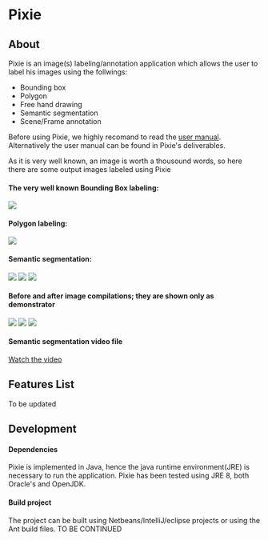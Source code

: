 # Pixie
## About
Pixie is an image(s) labeling/annotation application which allows the user to label his images using the follwings:
- Bounding box
- Polygon
- Free hand drawing
- Semantic segmentation
- Scene/Frame annotation

Before using Pixie, we highly recomand to read the [user manual](https://github.com/buni-rock/Pixie/wiki/User-Manual). Alternatively the user manual can be found in Pixie's deliverables.

As it is very well known, an image is worth a thousound words, so here there are some output images labeled using Pixie

#### The very well known Bounding Box labeling:
![](https://github.com/buni-rock/Pixie/blob/master/demo/BBox1.png)

#### Polygon labeling:
![](https://github.com/buni-rock/Pixie/blob/master/demo/Polygon.PNG)

#### Semantic segmentation:
![](https://github.com/buni-rock/Pixie/blob/master/demo/Pedestrians.png)
![](https://github.com/buni-rock/Pixie/blob/master/demo/Pedestrians3.jpg)
![](https://github.com/buni-rock/Pixie/blob/master/demo/Animals1.png)

#### Before and after image compilations; they are shown only as demonstrator
![](https://github.com/buni-rock/Pixie/blob/master/demo/BeforeAfter_Animals.jpg)
![](https://github.com/buni-rock/Pixie/blob/master/demo/BeforeAfter_Tesla_Cam.PNG)
![](https://github.com/buni-rock/Pixie/blob/master/demo/BeforeAfter_flowers.PNG)

#### Semantic segmentation video file
[Watch the video](https://annotate.zone/img/Highway.mp4)

## Features List
To be updated

## Development
#### Dependencies
Pixie is implemented in Java, hence the java runtime environment(JRE) is necessary to run the application. Pixie has been tested using JRE 8, both Oracle's and OpenJDK.

#### Build project
The project can be built using Netbeans/IntelliJ/eclipse projects or using the Ant build files. TO BE CONTINUED
